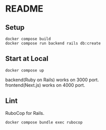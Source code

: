 # README

## Setup

```
docker compose build
docker compose run backend rails db:create
```

## Start at Local

```
docker compose up
```

backend(Ruby on Rails) works on 3000 port.  
frontend(Next.js) works on 4000 port.

## Lint

RuboCop for Rails.

```
docker compose bundle exec rubocop
```
